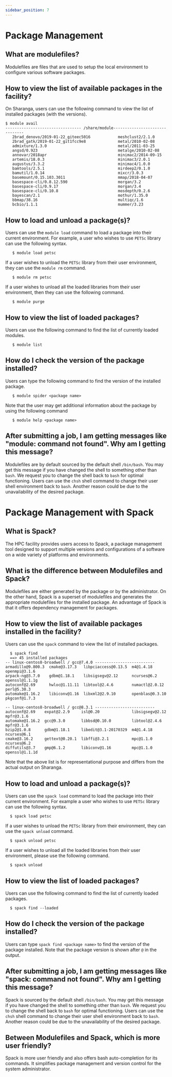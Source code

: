 ```yaml
---
sidebar_position: 7
---
```



Package Management
==================

What are modulefiles?
---------------------

Modulefiles are files that are used to setup the local environment to
configure various software packages.

How to view the list of available packages in the facility?
-----------------------------------------------------------

On Sharanga, users can use the following command to view the list of
installed packages (with the versions).

``` {.bash}
$ module avail
--------------------------------- /share/module-------------------------------
   2brad_denovo/2019-01-22_giteec5016            meshclust2/2.1.0
   2brad_gatk/2019-01-22_git1fcc9e8              metal/2010-02-08
   admixture/1.3.0                               metal/2011-03-25
   angsd/0.923                                   metalge/2010-02-08
   annovar/2018apr                               minimac2/2014-09-15
   artemis/18.0.3                                minimac3/2.0.1
   augustus/3.3.2                                minimac4/1.0.0
   bamtools/2.5.1                                mirdeep2/0.1.0
   bamutil/1.0.14                                mixcr/3.0.3
   basemount/0.15.103.3011                       mmap/2018-04-07
   basespace-cli/0.8.12.590                      morgan/3.2
   basespace-cli/0.9.17                          morgan/3.4
   basespace-cli/0.10.8                          mosdepth/0.2.6
   bayescan/2.1                                  mothur/1.35.0
   bbmap/38.16                                   multiqc/1.6
   bcbio/1.1.1                                   mummer/3.23
```

How to load and unload a package(s)?
------------------------------------

Users can use the `module load` command to load a package into their
current environment. For example, a user who wishes to use `PETSc`
library can use the following syntax.

``` {.bash}
   $ module load petsc
```

If a user wishes to unload the `PETSc` library from their user
environment, they can use the `module rm` command.

``` {.bash}
   $ module rm petsc
```

If a user wishes to unload all the loaded libraries from their user
environment, then they can use the following command.

``` {.bash}
   $ module purge
```

How to view the list of loaded packages?
----------------------------------------

Users can use the following command to find the list of currently loaded
modules.

``` {.bash}
   $ module list
```

How do I check the version of the package installed?
----------------------------------------------------

Users can type the following command to find the version of the
installed package.

``` {.bash}
   $ module spider <package name>
```

Note that the user may get additional information about the package by
using the following command

``` {.bash}
   $ module help <package name>
```

After submitting a job, I am getting messages like "module: command not found\". Why am I getting this message?
---------------------------------------------------------------------------------------------------------------

Modulefiles are by default sourced by the default shell `/bin/bash`. You
may get this message if you have changed the shell to something other
than `bash`. We request you to change the shell back to `bash` for
optimal functioning. Users can use the `chsh` shell command to change
their user shell environment back to `bash`. Another reason could be due
to the unavailability of the desired package.

Package Management with Spack
=============================

What is Spack?
--------------

The HPC facility provides users access to Spack, a package management
tool designed to support multiple versions and configurations of a
software on a wide variety of platforms and environments.

What is the difference between Modulefiles and Spack?
-----------------------------------------------------

Modulefiles are either generated by the package or by the administrator.
On the other hand, Spack is a superset of modulefiles and generates the
appropriate modulefiles for the installed package. An advantage of Spack
is that it offers dependency management for packages.

How to view the list of available packages installed in the facility?
---------------------------------------------------------------------

Users can use the `spack` command to view the list of installed
packages.

``` {.bash}
  $ spack find
  ==> 45 installed packages
-- linux-centos8-broadwell / gcc@7.4.0 --------------------------
armadillo@9.800.3  cmake@3.17.3   libpciaccess@0.13.5  m4@1.4.18        openmpi@3.1.6   
arpack-ng@3.7.0    gdbm@1.18.1    libsigsegv@2.12      ncurses@6.2      openssl@1.1.1g  
autoconf@2.69      hwloc@1.11.11  libtool@2.4.6        numactl@2.0.12   perl@5.30.3     
automake@1.16.2    libiconv@1.16  libxml2@2.9.10       openblas@0.3.10  pkgconf@1.7.3 

-- linux-centos8-broadwell / gcc@8.3.1 --------------------------
autoconf@2.69    expat@2.2.9     isl@0.20              libsigsegv@2.12  mpfr@3.1.6      
automake@1.16.2  gcc@9.3.0       libbsd@0.10.0         libtool@2.4.6    mpfr@3.1.6     
bzip2@1.0.8      gdbm@1.18.1     libedit@3.1-20170329  m4@1.4.18        ncurses@6.1     
cmake@3.16.2     gettext@0.20.1  libffi@3.2.1          mpc@1.1.0        ncurses@6.2     
diffutils@3.7    gmp@6.1.2       libiconv@1.16         mpc@1.1.0        openssl@1.1.1d  
```

Note that the above list is for representational purpose and differs
from the actual output on Sharanga.

How to load and unload a package(s)?
------------------------------------

Users can use the `spack load` command to load the package into their
current environment. For example a user who wishes to use `PETSc`
library can use the following syntax.

``` {.bash}
  $ spack load petsc
```

If a user wishes to unload the `PETSc` library from their environment,
they can use the `spack unload` command.

``` {.bash}
  $ spack unload petsc
```

If a user wishes to unload all the loaded libraries from their user
environment, please use the following command.

``` {.bash}
  $ spack unload
```

How to view the list of loaded packages?
----------------------------------------

Users can use the following command to find the list of currently loaded
packages.

``` {.bash}
  $ spack find --loaded
```

How do I check the version of the package installed?
----------------------------------------------------

Users can type `spack find <package name>` to find the version of the
package installed. Note that the package version is shown after `@` in
the output.

After submitting a job, I am getting messages like "spack: command not found\". Why am I getting this message? 
--------------------------------------------------------------------------------------------------------------

Spack is sourced by the default shell `/bin/bash`. You may get this
message if you have changed the shell to something other than `bash`. We
request you to change the shell back to `bash` for optimal functioning.
Users can use the `chsh` shell command to change their user shell
environment back to `bash`. Another reason could be due to the
unavailability of the desired package.

Between Modulefiles and Spack, which is more user friendly? 
-----------------------------------------------------------

Spack is more user friendly and also offers bash auto-completion for its
commands. It simplifies package management and version control for the
system administrator.

